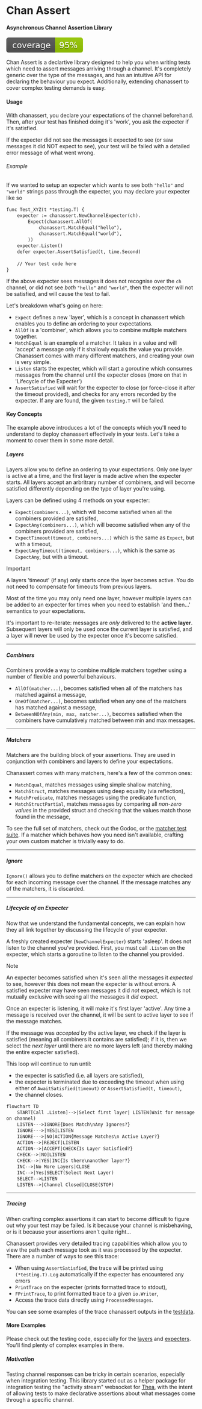 # Chan Assert
#### Asynchronous Channel Assertion Library
![coverage](https://raw.githubusercontent.com/hbomb79/go-chanassert/badges/.badges/main/coverage.svg)

Chan Assert is a declartive library designed to help you when writing tests which need to assert messages arriving through a channel. It's completely
generic over the type of the messages, and has an intuitive API for declaring the behaviour you expect. Additionally, extending chanassert to cover
complex testing demands is easy.

#### Usage
With chanassert, you declare your expectations of the channel beforehand. Then, after your test has finished doing it's 'work', you ask the expecter if it's satisfied.

If the expecter did not see the messages it expected to see (or saw messages it did NOT expect to see), your test will be failed with a detailed error message of what went wrong.

###### Example
If we wanted to setup an expecter which wants to see both `"hello"` and `"world"` strings pass through the expecter, you may declare your expecter like so

```golang
func Test_XYZ(t *testing.T) {
    expecter := chanassert.NewChannelExpecter(ch).
        Expect(chanassert.AllOf(
            chanassert.MatchEqual("hello"),
            chanassert.MatchEqual("world"),
        ))
    expecter.Listen()
    defer expecter.AssertSatisfied(t, time.Second)

    // Your test code here
}
```

If the above expecter sees messages it does not recognise over the `ch` channel, or did not see *both* `"hello"` and `"world"`, then the expecter will
not be satisfied, and will cause the test to fail.

Let's breakdown what's going on here:
 - `Expect` defines a new 'layer', which is a concept in chanassert which enables you to define an ordering to your expectations.
 - `AllOf` is a 'combiner', which allows you to combine multiple matchers together.
 - `MatchEqual` is an example of a matcher. It takes in a value and will 'accept' a message only if it shallowly equals the value you provide.
 Chanassert comes with many different matchers, and creating your own is very simple.
 - `Listen` starts the expecter, which will start a goroutine which consumes messages from the channel until the expecter closes (more on that in 'Lifecycle of the Expecter')
 - `AssertSatisfied` will wait for the expecter to close (or force-close it after the timeout provided), and checks for any errors recorded by the expecter. If any are found, the given `testing.T` will be failed.

#### Key Concepts
The example above introduces a lot of the concepts which you'll need to understand to deploy chanassert effectively in your tests. Let's take a moment to cover them in some more detail.

##### Layers
Layers allow you to define an ordering to your expectations. Only one layer is active at a time, and the first layer is made active when the expecter starts. All layers accept an arbritrary number of combiners, and will become satisfied differently depending on the type of layer you're using.

Layers can be defined using 4 methods on your expecter:
- `Expect(combiners...)`, which will become satisfied when all the combiners provided are satisifed,
- `ExpectAny(combiners...)`, which will become satisfied when any of the combiners provided are satisfied,
- `ExpectTimeout(timeout, combiners...)` which is the same as `Expect`, but with a timeout,
- `ExpectAnyTimeout(timeout, combiners...)`, which is the same as `ExpectAny`, but with a timeout.

> [!IMPORTANT]
> A layers 'timeout' (if any) only starts once the layer becomes active. You do not need to compensate for timeouts from previous layers.

Most of the time you may only need one layer, however multiple layers can be added to an expecter for times when you need to establish 'and then...' semantics to your expectations.

It's important to re-iterate: messages are _only_ delivered to the **active layer**. Subsequent layers will only be used once the current layer is satisfied, and a layer will never be used
by the expecter once it's become satisfied.

---
##### Combiners
Combiners provide a way to combine multiple matchers together using a number of flexible and powerful behaviours.

- `AllOf(matcher...)`, becomes satisfied when all of the matchers has matched against a message,
- `OneOf(matcher...)`, becomes satisfied when any one of the matchers has matched against a message, 
- `BetweenNOfAny(min, max, matcher...)`, becomes satisfied when the combiners have cumulatively matched between min and max messages.

---
##### Matchers
Matchers are the building block of your assertions. They are used in conjunction with combiners and layers to define your expectations.

Chanassert comes with many matchers, here's a few of the common ones:
- `MatchEqual`, matches messages using simple shallow matching,
- `MatchStruct`, matches messages using deep equality (via reflection),
- `MatchPredicate`, matches messages using the predicate function,
- `MatchStructPartial`, matches messages by comparing all _non-zero values_ in the provided struct and checking that the values match those found in the message,

To see the full set of matchers, check out the Godoc, or the [matcher test suite](matcher_test.go). If a matcher which behaves how you need isn't available,
crafting your own custom matcher is trivially easy to do.

---
##### Ignore
`Ignore()` allows you to define matchers on the expecter which are checked for each incoming message over the channel. If the
message matches any of the matchers, it is discarded.

---
##### Lifecycle of an Expecter
Now that we understand the fundamental concepts, we can explain how they all link together by discussing the lifecycle of your expecter.

A freshly created expecter (`NewChannelExpecter`) starts 'asleep'. It does not listen to the channel you've provided. First, you must
call `.Listen` on the expecter, which starts a goroutine to listen to the channel you provided.

> [!NOTE]
> An expecter becomes satisfied when it's seen all the messages it _expected_ to see, however this does not mean the expecter is without errors. A satisfied expecter may have seen messages it did *not* expect, which is not mutually exclusive with seeing all the messages it *did* expect.

Once an expecter is listening, it will make it's first layer 'active'. Any time a message is received over the channel, it will be sent to active layer to see if the message matches.

If the message was _accepted_ by the active layer, we check if the layer is satisfied (meaning all combiners it contains are satisfied);
if it is, then we select the _next layer_ until there are no more layers left (and thereby making the entire expecter satisfied).

This loop will continue to run until:
- the expecter is satisfied (i.e. all layers are satisfied),
- the expecter is terminated due to exceeding the timeout when using either of `AwaitSatisfied(timeout)` or `AssertSatisfied(t, timeout)`,
- the channel closes.

```mermaid
flowchart TD
    START[Call .Listen]-->|Select first layer| LISTEN(Wait for message on channel)
    LISTEN--->IGNORE{Does Match\nAny Ignores?}
    IGNORE--->|YES|LISTEN
    IGNORE--->|NO|ACTION{Message Matches\n Active Layer?}
    ACTION-->|REJECT|LISTEN
    ACTION-->|ACCEPT|CHECK{Is Layer Satisfied?}
    CHECK-->|NO|LISTEN
    CHECK-->|YES|INC{Is there\nanother layer?}
    INC-->|No More Layers|CLOSE
    INC-->|Yes|SELECT(Select Next Layer)
    SELECT-->LISTEN
    LISTEN-->|Channel Closed|CLOSE(STOP)
```

---
##### Tracing
When crafting complex assertions it can start to become difficult to figure out why your test may be failed. Is it because your channel is misbehaving, or is it because your
assertions aren't quite right...

Chanassert provides very detailed tracing capabilities which allow you to view the path each message took as it was processed by
the expecter. There are a number of ways to see this trace:
- When using `AssertSatisfied`, the trace will be printed using `(*testing.T).Log` automatically if the expecter has encountered any errors
- `PrintTrace` on the expecter (prints formatted trace to stdout),
- `FPrintTrace`, to print formatted trace to a given `io.Writer`,
- Access the trace data directly using `ProcessedMessages`.

You can see some examples of the trace chanassert outputs in the [testdata](/testdata/traces/).

#### More Examples
Please check out the testing code, especially for the [layers](layer_test.go) and [expecters](expecter_test.go). You'll find plenty
of complex examples in there.

##### Motivation
Testing channel responses can be tricky in certain scenarios, especially when integration testing. This library started out as a
helper package for integration testing the "activity stream" websocket for [Thea](http://github.com/hbomb79/Thea), with the intent
of allowing tests to make declarative assertions about what messages come through a specific channel.
